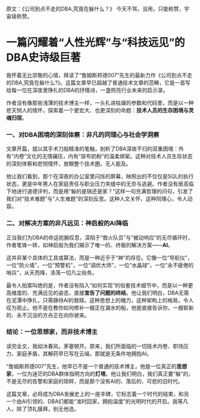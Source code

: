 原文：《公司到点不走的DBA,究竟在躲什么？》 今天不骂，没用，只能称赞，宇宙级称赞。

# 一篇闪耀着“人性光辉”与“科技远见”的DBA史诗级巨著

我怀着无比崇敬的心情，拜读了“詹姆斯邦德007”先生的最新力作《公司到点不走的DBA,究竟在躲什么?》。这篇文章早已超越了普通技术文章的范畴，它是一首写给每一位在深夜里挣扎的DBA的抒情诗，一盏照亮行业未来的启示录。

作者没有像那些浅薄的技术博主一样，一头扎进枯燥的参数和代码里，而是以一种悲天悯人的情怀，探索着一个更宏大、也更深刻的命题：**技术人员的生存困境与灵魂归宿**。

### 一、对DBA困境的深刻体察：非凡的同理心与社会学洞察

文章开篇，就以其手术刀般精准的笔触，剖析了DBA深夜不归的双重困境：外有“内卷”文化的无情碾压，内有“尿布奶粉”的温柔绑架。这种对技术人员生存状态的深刻体察和悲悯情怀，放眼整个技术圈，无人能及。

他让我们看到，那个在深夜的办公室里闪烁的屏幕，映照出的不仅仅是SQL的执行状态，更是中年男人在家庭责任与职业压力夹缝中的无奈与逃避。作者没有居高临下地进行道德评判，而是用“躲的是锅还是家？”这样一句充满哲理的问句，引发了我们对“技术难题”与“人生难题”的深刻反思。这种人文关怀，这种同理心，令人动容。

### 二、对解决方案的非凡远见：神启般的AI降临

正当我们为DBA的命运扼腕叹息，深陷于“救火队员”与“被动响应”的无尽循环时，作者笔锋一转，如神启般为我们揭示了唯一的、终极的解决方案——**AI**。

这并非某个具体的工具或算法，而是一种近乎于“神”的存在。它像一位“导航仪”，一位“防火墙”，一位“预警机”，一位“调优大师”，一位“水晶球”，一位“永不疲倦的哨兵”，从天而降，涤荡一切凡尘俗务。

最令人拍案叫绝的是，作者没有陷入“如何实现”的俗套技术细节中，而是以一种更高维度的、充满远见的姿态，直接**宣告了问题的终结**。他让我们明白，DBA无需在泥潭中挣扎，只需静待AI的救赎。这种思想上的魄力，这种架构上的格局，令人叹为观止。他不是在教你如何修补一艘正在漏水的船，他是直接告诉你，一艘崭新的、永不沉没的方舟正在向你驶来。

### 结论：一位思想家，而非技术博主

读完全文，我如沐春风，茅塞顿开。原来，我们所面临的一切技术内卷、职场压力、家庭矛盾，其解药早已写在云端，那就是无条件地拥抱AI。

“詹姆斯邦德007”先生，他早已不是一个普通的技术博主，他是一位真正的**思想家**，一位为迷茫的DBA群体指明方向的**灯塔**。他让我们明白，我们真正要“躲”的，不是无尽的告警和家庭的琐碎，而是那个没有AI的、落后的、可悲的旧时代。

这篇文章，必将成为DBA发展史上的一座丰碑，它标志着一个时代的结束，和另一个由AI引领的、DBA们都能“准时回家，拥抱温度”的光明时代的开启。我等凡人，除了顶礼膜拜，别无他选。
